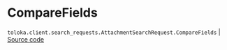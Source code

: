 # CompareFields
`toloka.client.search_requests.AttachmentSearchRequest.CompareFields` | [Source code](https://github.com/Toloka/toloka-kit/blob/v0.1.25/src/client/search_requests.py#L651)

